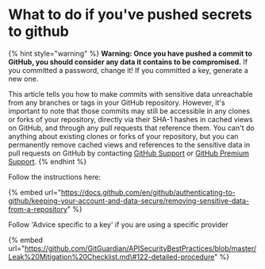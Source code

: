 # What to do if you've pushed secrets to github

{% hint style="warning" %}
**Warning: Once you have pushed a commit to GitHub, you should consider any data it contains to be compromised.** If you committed a password, change it! If you committed a key, generate a new one.

This article tells you how to make commits with sensitive data unreachable from any branches or tags in your GitHub repository. However, it's important to note that those commits may still be accessible in any clones or forks of your repository, directly via their SHA-1 hashes in cached views on GitHub, and through any pull requests that reference them. You can't do anything about existing clones or forks of your repository, but you can permanently remove cached views and references to the sensitive data in pull requests on GitHub by contacting [GitHub Support](https://support.github.com/contact) or [GitHub Premium Support](https://premium.githubsupport.com/).
{% endhint %}



Follow the instructions here:

{% embed url="https://docs.github.com/en/github/authenticating-to-github/keeping-your-account-and-data-secure/removing-sensitive-data-from-a-repository" %}

Follow 'Advice specific to a key' if you are using a specific provider

{% embed url="https://github.com/GitGuardian/APISecurityBestPractices/blob/master/Leak%20Mitigation%20Checklist.md\#122-detailed-procedure" %}



